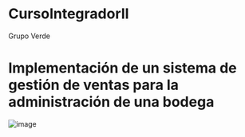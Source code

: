 # CursoIntegradorII
Grupo Verde
# Implementación de un sistema de gestión de ventas para la administración de una bodega 
![image](https://user-images.githubusercontent.com/45674268/177697164-46a82a7c-22d8-40d6-abe5-c7f3222af609.png)
